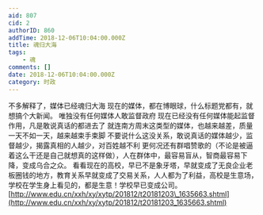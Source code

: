 ```yaml
---
aid: 807
cid: 2
authorID: 860
addTime: 2018-12-06T10:04:00.000Z
title: 魂归大海
tags:
    - 魂
comments: []
date: 2018-12-06T10:04:00.000Z
category: 时政
---
```


不多解释了，媒体已经魂归大海 现在的媒体，都在博眼球，什么标题党都有，就想搞个大新闻。 唯独没有任何媒体人敢监督政府 现在已经没有任何媒体能起监督作用，凡是敢说真话的都进去了 就连南方周末这类型的媒体，也越来越差，质量一天不如一天，越来越束手束脚 不要说什么这没关系，敢说真话的媒体越少，监督越少，揭露真相的人越少，对百姓越不利 更何况还有群唱赞歌的（不论是被逼着这么干还是自己就想真的这样做），人在群体中，最容易盲从，智商最容易下降，变成乌合之众。 看看现在的高校，早已不是象牙塔，早就变成了无良企业老板圈钱的地方，教育关系早就变成了交易关系，人人都为了利益，高校是生意场，学校在学生身上看见的，都是生意！学校早已变成公司。[http://www.edu.cn/xxh/xy/xytp/201812/t20181203\_1635663.shtml](http://www.edu.cn/xxh/xy/xytp/201812/t20181203_1635663.shtml)
